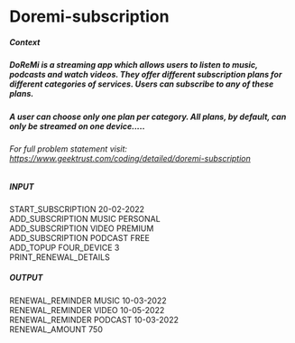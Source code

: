 # Doremi-subscription
##### Context
  ##### DoReMi is a streaming app which allows users to listen to music, podcasts and watch videos. They offer different subscription plans for different categories of services. Users can subscribe to any of these plans. 
##### A user can choose only one plan per category. All plans, by default, can only be streamed on one device.....
###### For full problem statement visit: https://www.geektrust.com/coding/detailed/doremi-subscription
 
##### INPUT	<br>
START_SUBSCRIPTION 20-02-2022 <br>
ADD_SUBSCRIPTION MUSIC PERSONAL <br>
ADD_SUBSCRIPTION VIDEO PREMIUM <br>
ADD_SUBSCRIPTION PODCAST FREE<br>
ADD_TOPUP FOUR_DEVICE 3<br>
PRINT_RENEWAL_DETAILS	<br>
##### OUTPUT<br>
RENEWAL_REMINDER MUSIC 10-03-2022<br>
RENEWAL_REMINDER VIDEO 10-05-2022<br>
RENEWAL_REMINDER PODCAST 10-03-2022<br>
RENEWAL_AMOUNT 750<br>
